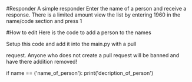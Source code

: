 #Responder
A simple responder Enter the name of a person and receive a response. There is a limited amount view the list by entering 1960 in the name/code section and press 1



#How to edit
Here is the code to add a person to the names

Setup this code and add it into the main.py with a pull 

request. Anyone who does not create a pull request will be banned and have there addition removed!

if name == ('name_of_person'):
  print('decription_of_person')
